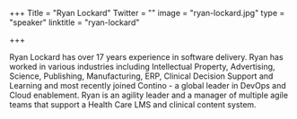 +++
Title = "Ryan Lockard"
Twitter = ""
image = "ryan-lockard.jpg"
type = "speaker"
linktitle = "ryan-lockard"

+++

Ryan Lockard has over 17 years experience in software delivery. Ryan has worked in various industries including Intellectual Property, Advertising, Science, Publishing, Manufacturing, ERP, Clinical Decision Support and Learning and most recently joined Contino - a global leader in DevOps and Cloud enablement. Ryan is an agility leader and a manager of multiple agile teams that support a Health Care LMS and clinical content system.
